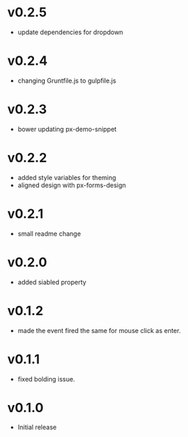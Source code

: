 v0.2.5
==================
* update dependencies for dropdown


v0.2.4
==================
* changing Gruntfile.js to gulpfile.js


v0.2.3
==================
* bower updating px-demo-snippet

v0.2.2
=================
* added style variables for theming
* aligned design with px-forms-design

v0.2.1
=================
* small readme change

v0.2.0
==================
* added siabled property

v0.1.2
==================
* made the event fired the same for mouse click as enter.

v0.1.1
==================
* fixed bolding issue.

v0.1.0
==================
* Initial release

